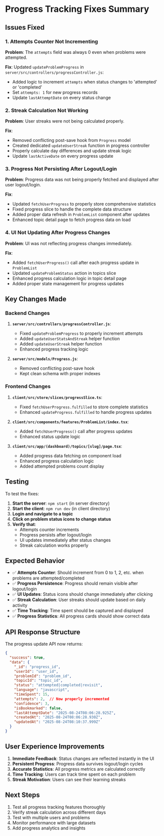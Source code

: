 # Progress Tracking Fixes Summary

## Issues Fixed

### 1. **Attempts Counter Not Incrementing**
**Problem**: The `attempts` field was always 0 even when problems were attempted.

**Fix**: Updated `updateProblemProgress` in `server/src/controllers/progressController.js`:
- Added logic to increment `attempts` when status changes to 'attempted' or 'completed'
- Set `attempts: 1` for new progress records
- Update `lastAttemptDate` on every status change

### 2. **Streak Calculation Not Working**
**Problem**: User streaks were not being calculated properly.

**Fix**: 
- Removed conflicting post-save hook from `Progress` model
- Created dedicated `updateUserStreak` function in progress controller
- Properly calculate day differences and update streak logic
- Update `lastActiveDate` on every progress update

### 3. **Progress Not Persisting After Logout/Login**
**Problem**: Progress data was not being properly fetched and displayed after user logout/login.

**Fix**:
- Updated `fetchUserProgress` to properly store comprehensive statistics
- Fixed progress slice to handle the complete data structure
- Added proper data refresh in `ProblemList` component after updates
- Enhanced topic detail page to fetch progress data on load

### 4. **UI Not Updating After Progress Changes**
**Problem**: UI was not reflecting progress changes immediately.

**Fix**:
- Added `fetchUserProgress()` call after each progress update in `ProblemList`
- Updated `updateProblemStatus` action in topics slice
- Enhanced progress calculation logic in topic detail page
- Added proper state management for progress updates

## Key Changes Made

### Backend Changes

1. **`server/src/controllers/progressController.js`**:
   - Fixed `updateProblemProgress` to properly increment attempts
   - Added `updateUserStatsAndStreak` helper function
   - Added `updateUserStreak` helper function
   - Enhanced progress tracking logic

2. **`server/src/models/Progress.js`**:
   - Removed conflicting post-save hook
   - Kept clean schema with proper indexes

### Frontend Changes

1. **`client/src/store/slices/progressSlice.ts`**:
   - Fixed `fetchUserProgress.fulfilled` to store complete statistics
   - Enhanced `updateProgress.fulfilled` to handle progress updates

2. **`client/src/components/features/ProblemList/index.tsx`**:
   - Added `fetchUserProgress()` call after progress updates
   - Enhanced status update logic

3. **`client/src/app/(dashboard)/topics/[slug]/page.tsx`**:
   - Added progress data fetching on component load
   - Enhanced progress calculation logic
   - Added attempted problems count display

## Testing

To test the fixes:

1. **Start the server**: `npm start` (in server directory)
2. **Start the client**: `npm run dev` (in client directory)
3. **Login and navigate to a topic**
4. **Click on problem status icons to change status**
5. **Verify that**:
   - Attempts counter increments
   - Progress persists after logout/login
   - UI updates immediately after status changes
   - Streak calculation works properly

## Expected Behavior

- ✅ **Attempts Counter**: Should increment from 0 to 1, 2, etc. when problems are attempted/completed
- ✅ **Progress Persistence**: Progress should remain visible after logout/login
- ✅ **UI Updates**: Status icons should change immediately after clicking
- ✅ **Streak Calculation**: User streaks should update based on daily activity
- ✅ **Time Tracking**: Time spent should be captured and displayed
- ✅ **Progress Statistics**: All progress cards should show correct data

## API Response Structure

The progress update API now returns:
```json
{
  "success": true,
  "data": {
    "_id": "progress_id",
    "userId": "user_id",
    "problemId": "problem_id",
    "topicId": "topic_id",
    "status": "attempted|completed|revisit",
    "language": "javascript",
    "timeSpent": 15,
    "attempts": 2,  // Now properly incremented
    "confidence": 3,
    "isBookmarked": false,
    "lastAttemptDate": "2025-08-24T08:06:28.925Z",
    "createdAt": "2025-08-24T08:06:28.930Z",
    "updatedAt": "2025-08-24T08:10:37.999Z"
  }
}
```

## User Experience Improvements

1. **Immediate Feedback**: Status changes are reflected instantly in the UI
2. **Persistent Progress**: Progress data survives logout/login cycles
3. **Accurate Statistics**: All progress metrics are calculated correctly
4. **Time Tracking**: Users can track time spent on each problem
5. **Streak Motivation**: Users can see their learning streaks

## Next Steps

1. Test all progress tracking features thoroughly
2. Verify streak calculation across different days
3. Test with multiple users and problems
4. Monitor performance with large datasets
5. Add progress analytics and insights
